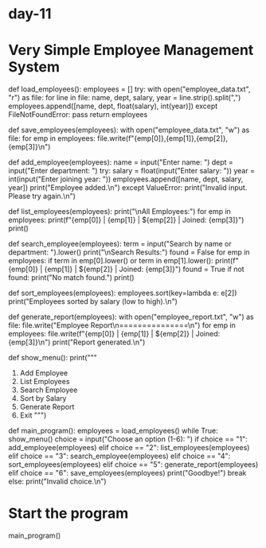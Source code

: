 # day-11
# Very Simple Employee Management System

def load_employees():
    employees = []
    try:
        with open("employee_data.txt", "r") as file:
            for line in file:
                name, dept, salary, year = line.strip().split(",")
                employees.append([name, dept, float(salary), int(year)])
    except FileNotFoundError:
        pass
    return employees

def save_employees(employees):
    with open("employee_data.txt", "w") as file:
        for emp in employees:
            file.write(f"{emp[0]},{emp[1]},{emp[2]},{emp[3]}\n")

def add_employee(employees):
    name = input("Enter name: ")
    dept = input("Enter department: ")
    try:
        salary = float(input("Enter salary: "))
        year = int(input("Enter joining year: "))
        employees.append([name, dept, salary, year])
        print("Employee added.\n")
    except ValueError:
        print("Invalid input. Please try again.\n")

def list_employees(employees):
    print("\nAll Employees:")
    for emp in employees:
        print(f"{emp[0]} | {emp[1]} | ${emp[2]} | Joined: {emp[3]}")
    print()

def search_employee(employees):
    term = input("Search by name or department: ").lower()
    print("\nSearch Results:")
    found = False
    for emp in employees:
        if term in emp[0].lower() or term in emp[1].lower():
            print(f"{emp[0]} | {emp[1]} | ${emp[2]} | Joined: {emp[3]}")
            found = True
    if not found:
        print("No match found.")
    print()

def sort_employees(employees):
    employees.sort(key=lambda e: e[2])
    print("Employees sorted by salary (low to high).\n")

def generate_report(employees):
    with open("employee_report.txt", "w") as file:
        file.write("Employee Report\n===============\n")
        for emp in employees:
            file.write(f"{emp[0]} | {emp[1]} | ${emp[2]} | Joined: {emp[3]}\n")
    print("Report generated.\n")

def show_menu():
    print("""
1. Add Employee
2. List Employees
3. Search Employee
4. Sort by Salary
5. Generate Report
6. Exit
""")

def main_program():
    employees = load_employees()
    while True:
        show_menu()
        choice = input("Choose an option (1-6): ")
        if choice == "1":
            add_employee(employees)
        elif choice == "2":
            list_employees(employees)
        elif choice == "3":
            search_employee(employees)
        elif choice == "4":
            sort_employees(employees)
        elif choice == "5":
            generate_report(employees)
        elif choice == "6":
            save_employees(employees)
            print("Goodbye!")
            break
        else:
            print("Invalid choice.\n")

# Start the program
main_program()
